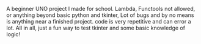 A beginner UNO project I made for school. Lambda, Functools not allowed, or anything beyond basic python and tkinter, Lot of bugs and by no means is anything near a finished project.  code is very repetitive and can error a lot. All in all, just a fun way to test tkinter and some basic knowledge of logic!
